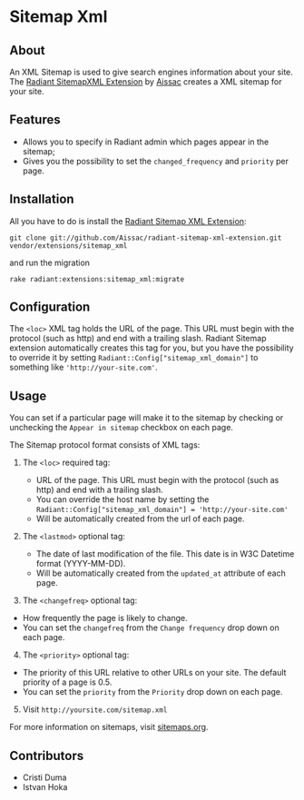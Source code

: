 Sitemap Xml
===

About
---

An XML Sitemap is used to give search engines information about your site. The [Radiant SitemapXML Extension][rse] by [Aissac][ai] creates a XML sitemap for your site.

Features
---

* Allows you to specify in Radiant admin which pages appear in the sitemap;
* Gives you the possibility to set the `changed_frequency` and `priority` per page.

Installation
---

All you have to do is install the [Radiant Sitemap XML Extension][rse]:

    git clone git://github.com/Aissac/radiant-sitemap-xml-extension.git vendor/extensions/sitemap_xml

and run the migration 

    rake radiant:extensions:sitemap_xml:migrate
    
Configuration
---

The `<loc>` XML tag holds the URL of the page. This URL must begin with the protocol (such as http) and end with a trailing slash. Radiant Sitemap extension automatically creates this tag for you, but you have the possibility to override it by setting `Radiant::Config["sitemap_xml_domain"]` to something like `'http://your-site.com'`.

Usage
---

You can set if a particular page will make it to the sitemap by checking or unchecking the `Appear in sitemap` checkbox on each page.

The Sitemap protocol format consists of XML tags:

1. The `<loc>` required tag:
  
  
    * URL of the page. This URL must begin with the protocol (such as http) and end with a trailing slash.
    * You can override the host name by setting the `Radiant::Config["sitemap_xml_domain"] = 'http://your-site.com'`
    * Will be automatically created from the url of each page.
    
    
2. The `<lastmod>` optional tag:
  
  
   * The date of last modification of the file. This date is in W3C Datetime format (YYYY-MM-DD).
   * Will be automatically created from the `updated_at` attribute of each page.


3. The `<changefreq>` optional tag:
  
  
  * How frequently the page is likely to change.
  * You can set the `changefreq` from the `Change frequency` drop down on each page.


4. The `<priority>` optional tag:
  
  
  * The priority of this URL relative to other URLs on your site. The default priority of a page is 0.5.
  * You can set the `priority` from the `Priority` drop down on each page.


5. Visit `http://yoursite.com/sitemap.xml`

For more information on sitemaps, visit [sitemaps.org][sitemaps].

Contributors
---

* Cristi Duma
* Istvan Hoka

[sitemaps]: http://www.sitemaps.org/
[ai]: http://www.aissac.ro/
[rd]: http://radiantcms.org/
[rse]: http://blog.aissac.ro/radiant/sitemap-xml-extension/